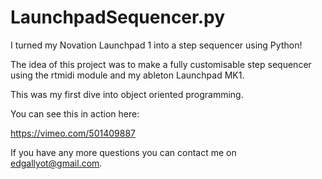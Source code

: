 # LaunchpadSequencer.py
I turned my Novation Launchpad 1 into a step sequencer using Python!

The idea of this project was to make a fully customisable step sequencer using the rtmidi module and my ableton Launchpad MK1.

This was my first dive into object oriented programming.

You can see this in action here:

https://vimeo.com/501409887

If you have any more questions you can contact me on edgallyot@gmail.com.
